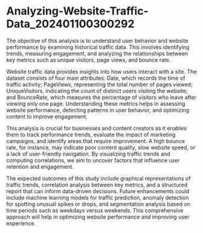 # Analyzing-Website-Traffic-Data_202401100300292
The objective of this analysis is to understand user behavior and website performance by examining historical traffic data. This involves identifying trends, measuring engagement, and analyzing the relationships between key metrics such as unique visitors, page views, and bounce rate.

Website traffic data provides insights into how users interact with a site. The dataset consists of four main attributes: Date, which records the time of traffic activity; PageViews, representing the total number of pages viewed; UniqueVisitors, indicating the count of distinct users visiting the website; and BounceRate, which measures the percentage of visitors who leave after viewing only one page. Understanding these metrics helps in assessing website performance, detecting patterns in user behavior, and optimizing content to improve engagement.

This analysis is crucial for businesses and content creators as it enables them to track performance trends, evaluate the impact of marketing campaigns, and identify areas that require improvement. A high bounce rate, for instance, may indicate poor content quality, slow website speed, or a lack of user-friendly navigation. By visualizing traffic trends and computing correlations, we aim to uncover factors that influence user retention and engagement.

The expected outcomes of this study include graphical representations of traffic trends, correlation analysis between key metrics, and a structured report that can inform data-driven decisions. Future enhancements could include machine learning models for traffic prediction, anomaly detection for spotting unusual spikes or drops, and segmentation analysis based on time periods such as weekdays versus weekends. This comprehensive approach will help in optimizing website performance and improving user experience.







